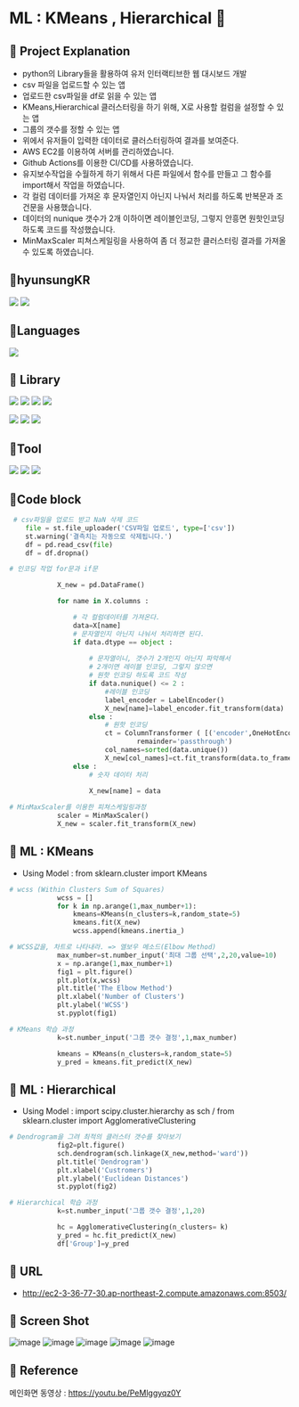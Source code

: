 # ML : KMeans , Hierarchical 👀

## 📌 Project Explanation

* python의 Library들을 활용하여 유저 인터랙티브한 웹 대시보드 개발
* csv 파일을 업로드할 수 있는 앱
* 업로드한 csv파일을 df로 읽을 수 있는 앱
* KMeans,Hierarchical 클러스터링을 하기 위해, X로 사용할 컬럼을 설정할 수 있는 앱
* 그룹의 갯수를 정할 수 있는 앱
* 위에서 유저들이 입력한 데이터로 클러스터링하여 결과를 보여준다.
* AWS EC2를 이용하여 서버를 관리하였습니다.
* Github Actions를 이용한 CI/CD를 사용하였습니다.
* 유지보수작업을 수월하게 하기 위해서 다른 파일에서 함수를 만들고 그 함수를 import해서 작업을 하였습니다.
* 각 컬럼 데이터를 가져온 후 문자열인지 아닌지 나눠서 처리를 하도록 반복문과 조건문을 사용했습니다.
* 데이터의 nunique 갯수가 2개 이하이면 레이블인코딩, 그렇지 안흥면 원핫인코딩 하도록  코드를 작성했습니다.
* MinMaxScaler 피쳐스케일링을 사용하여 좀 더 정교한 클러스터링 결과를 가져올 수 있도록 하였습니다.



## 📌hyunsungKR
<a href="https://github.com/hyunsungKR/"><img src="https://img.shields.io/badge/GitHub-181717?style=flat-square&logo=GitHub&logoColor=white"/></a> <a href="https://hyunsungstory.tistory.com/"><img src="https://img.shields.io/badge/Tistory-466BB0?style=flat-square&logo=Tistory&logoColor=white"/></a>

## 📌Languages
<img src="https://img.shields.io/badge/Python-3776AB?style=flat-square&logo=Python&logoColor=white"/>

## 📌 Library
<img src="https://img.shields.io/badge/NumPy-013243?style=flat-square&logo=NumPy&logoColor=white"/> <img src="https://img.shields.io/badge/pandas-150458?style=flat-square&logo=pandas&logoColor=white"/> <img src="https://img.shields.io/badge/Streamlit-FF4B4B?style=flat-square&logo=Streamlit&logoColor=white"/> <img src="https://img.shields.io/badge/matplotlib.pyplot-40AEF0?style=flat-square&logo=&logoColor=white"/> 

<img src="https://img.shields.io/badge/Seaborn-006600?style=flat-square&logo=&logoColor=white"/> <img src="https://img.shields.io/badge/scikit-learn-F7931E?style=flat-square&logo=scikit-learn&logoColor=white"/> <img src="https://img.shields.io/badge/SciPy-8CAAE6?style=flat-square&logo=SciPy&logoColor=white"/>   

## 📌Tool
<img src="https://img.shields.io/badge/Visual Studio Code-007ACC?style=flat-square&logo=Visual Studio Code&logoColor=white"/> <img src="https://img.shields.io/badge/Anaconda-44A833?style=flat-square&logo=Anaconda&logoColor=white"/> <img src="https://img.shields.io/badge/Amazon AWS-232F3E?style=flat-square&logo=Amazon AWS&logoColor=white"/> 

## 📌Code block
```python
 # csv파일을 업로드 받고 NaN 삭제 코드 
    file = st.file_uploader('CSV파일 업로드', type=['csv'])
    st.warning('결측치는 자동으로 삭제됩니다.')
    df = pd.read_csv(file)
    df = df.dropna()
```
```python
# 인코딩 작업 for문과 if문

            X_new = pd.DataFrame()

            for name in X.columns :

                # 각 컬럼데이터를 가져온다.
                data=X[name]
                # 문자열인지 아닌지 나눠서 처리하면 된다.
                if data.dtype == object :
                    
                    # 문자열이니, 갯수가 2개인지 아닌지 파악해서
                    # 2개이면 레이블 인코딩, 그렇지 않으면
                    # 원핫 인코딩 하도록 코드 작성
                    if data.nunique() <= 2 :
                        #레이블 인코딩
                        label_encoder = LabelEncoder()
                        X_new[name]=label_encoder.fit_transform(data)
                    else :
                        # 원핫 인코딩
                        ct = ColumnTransformer ( [('encoder',OneHotEncoder(),[0])],
                                remainder='passthrough')
                        col_names=sorted(data.unique())
                        X_new[col_names]=ct.fit_transform(data.to_frame())
                else :
                    # 숫자 데이터 처리
                    
                    X_new[name] = data
```
```python
# MinMaxScaler를 이용한 피쳐스케일링과정
            scaler = MinMaxScaler()
            X_new = scaler.fit_transform(X_new)
```
## 📌 ML : KMeans
* Using Model : from sklearn.cluster import KMeans
```python
# wcss (Within Clusters Sum of Squares)
            wcss = []
            for k in np.arange(1,max_number+1):
                kmeans=KMeans(n_clusters=k,random_state=5)
                kmeans.fit(X_new)
                wcss.append(kmeans.inertia_)
```
```python
# WCSS값을, 차트로 나타내라. => 엘보우 메소드(Elbow Method)
            max_number=st.number_input('최대 그룹 선택',2,20,value=10)
            x = np.arange(1,max_number+1)
            fig1 = plt.figure()
            plt.plot(x,wcss)
            plt.title('The Elbow Method')
            plt.xlabel('Number of Clusters')
            plt.ylabel('WCSS')
            st.pyplot(fig1)
```
```python
# KMeans 학습 과정
            k=st.number_input('그룹 갯수 결정',1,max_number)

            kmeans = KMeans(n_clusters=k,random_state=5)
            y_pred = kmeans.fit_predict(X_new)
```
## 📌 ML : Hierarchical
* Using Model : import scipy.cluster.hierarchy as sch / from sklearn.cluster import AgglomerativeClustering
```python
# Dendrogram을 그려 최적의 클러스터 갯수를 찾아보기
            fig2=plt.figure()
            sch.dendrogram(sch.linkage(X_new,method='ward'))
            plt.title('Dendrogram')
            plt.xlabel('Custromers')
            plt.ylabel('Euclidean Distances')
            st.pyplot(fig2)
```
```python
# Hierarchical 학습 과정
            k=st.number_input('그룹 갯수 결정',1,20)

            hc = AgglomerativeClustering(n_clusters= k)
            y_pred = hc.fit_predict(X_new)
            df['Group']=y_pred
```



## 📌 URL
  - http://ec2-3-36-77-30.ap-northeast-2.compute.amazonaws.com:8503/

## 📌 Screen Shot
![image](https://user-images.githubusercontent.com/120348500/208033210-03930c10-2009-4498-8750-8a5cde771de3.png)
![image](https://user-images.githubusercontent.com/120348500/208033299-bfa6ce0a-fd6f-4fad-81a6-cec24ae5e96c.png)
![image](https://user-images.githubusercontent.com/120348500/208033408-f3f6f4ed-362a-4a8c-97ec-c2ec04129a0f.png)
![image](https://user-images.githubusercontent.com/120348500/208033502-543c2e74-344d-46cb-b919-e953f8d923c7.png)
![image](https://user-images.githubusercontent.com/120348500/208033576-ea73a230-400e-4694-b152-696bd883f174.png)

## 📌 Reference

메인화면 동영상 : https://youtu.be/PeMlggyqz0Y

